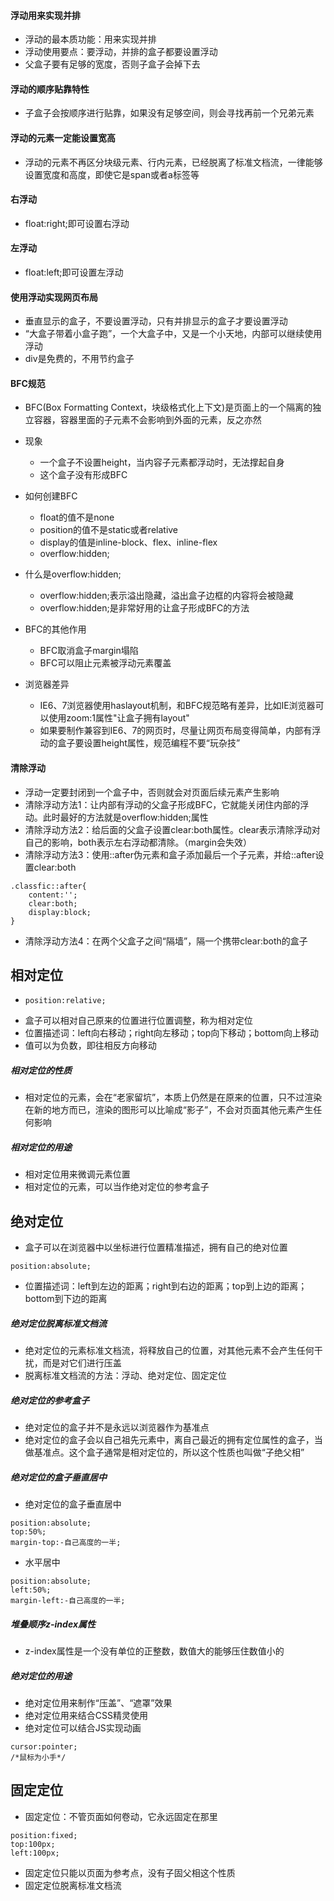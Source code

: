 #### 浮动用来实现并排
+ 浮动的最本质功能：用来实现并排
+ 浮动使用要点：要浮动，并排的盒子都要设置浮动
+ 父盒子要有足够的宽度，否则子盒子会掉下去

#### 浮动的顺序贴靠特性
+ 子盒子会按顺序进行贴靠，如果没有足够空间，则会寻找再前一个兄弟元素

#### 浮动的元素一定能设置宽高
+ 浮动的元素不再区分块级元素、行内元素，已经脱离了标准文档流，一律能够设置宽度和高度，即使它是span或者a标签等

#### 右浮动
+ float:right;即可设置右浮动
#### 左浮动
+ float:left;即可设置左浮动

#### 使用浮动实现网页布局
+ 垂直显示的盒子，不要设置浮动，只有并排显示的盒子才要设置浮动
+ “大盒子带着小盒子跑”，一个大盒子中，又是一个小天地，内部可以继续使用浮动
+ div是免费的，不用节约盒子

#### BFC规范
+ BFC(Box Formatting Context，块级格式化上下文)是页面上的一个隔离的独立容器，容器里面的子元素不会影响到外面的元素，反之亦然

+ 现象
    + 一个盒子不设置height，当内容子元素都浮动时，无法撑起自身
    + 这个盒子没有形成BFC

+ 如何创建BFC
    + float的值不是none
    + position的值不是static或者relative
    + display的值是inline-block、flex、inline-flex
    + overflow:hidden;

+ 什么是overflow:hidden;
    + overflow:hidden;表示溢出隐藏，溢出盒子边框的内容将会被隐藏
    + overflow:hidden;是非常好用的让盒子形成BFC的方法

+ BFC的其他作用
    + BFC取消盒子margin塌陷
    + BFC可以阻止元素被浮动元素覆盖
 
+ 浏览器差异
    + IE6、7浏览器使用haslayout机制，和BFC规范略有差异，比如IE浏览器可以使用zoom:1属性"让盒子拥有layout"
    + 如果要制作兼容到IE6、7的网页时，尽量让网页布局变得简单，内部有浮动的盒子要设置height属性，规范编程不要“玩杂技”

#### 清除浮动
+ 浮动一定要封闭到一个盒子中，否则就会对页面后续元素产生影响
+ 清除浮动方法1：让内部有浮动的父盒子形成BFC，它就能关闭住内部的浮动。此时最好的方法就是overflow:hidden;属性
+ 清除浮动方法2：给后面的父盒子设置clear:both属性。clear表示清除浮动对自己的影响，both表示左右浮动都清除。（margin会失效）
+ 清除浮动方法3：使用::after伪元素和盒子添加最后一个子元素，并给::after设置clear:both
```
.classfic::after{
    content:'';
    clear:both;
    display:block;
}
```
+ 清除浮动方法4：在两个父盒子之间“隔墙”，隔一个携带clear:both的盒子

## 相对定位
+ 
    ```
    position:relative;
    ```
+ 盒子可以相对自己原来的位置进行位置调整，称为相对定位
+ 位置描述词：left向右移动；right向左移动；top向下移动；bottom向上移动
+ 值可以为负数，即往相反方向移动
##### 相对定位的性质
+ 相对定位的元素，会在“老家留坑”，本质上仍然是在原来的位置，只不过渲染在新的地方而已，渲染的图形可以比喻成“影子”，不会对页面其他元素产生任何影响
##### 相对定位的用途
+ 相对定位用来微调元素位置
+ 相对定位的元素，可以当作绝对定位的参考盒子
## 绝对定位
+ 盒子可以在浏览器中以坐标进行位置精准描述，拥有自己的绝对位置
```
position:absolute;
```
+ 位置描述词：left到左边的距离；right到右边的距离；top到上边的距离；bottom到下边的距离
##### 绝对定位脱离标准文档流
+ 绝对定位的元素标准文档流，将释放自己的位置，对其他元素不会产生任何干扰，而是对它们进行压盖
+ 脱离标准文档流的方法：浮动、绝对定位、固定定位
##### 绝对定位的参考盒子
+ 绝对定位的盒子并不是永远以浏览器作为基准点
+ 绝对定位的盒子会以自己祖先元素中，离自己最近的拥有定位属性的盒子，当做基准点。这个盒子通常是相对定位的，所以这个性质也叫做“子绝父相”
##### 绝对定位的盒子垂直居中
+ 绝对定位的盒子垂直居中
```
position:absolute;
top:50%;
margin-top:-自己高度的一半;
```
+ 水平居中
```
position:absolute;
left:50%;
margin-left:-自己高度的一半;
```
##### 堆叠顺序z-index属性
+ z-index属性是一个没有单位的正整数，数值大的能够压住数值小的
##### 绝对定位的用途
+ 绝对定位用来制作“压盖”、“遮罩”效果
+ 绝对定位用来结合CSS精灵使用
+ 绝对定位可以结合JS实现动画
```
cursor:pointer;
/*鼠标为小手*/
```

## 固定定位
+ 固定定位：不管页面如何卷动，它永远固定在那里
```
position:fixed;
top:100px;
left:100px;
```
+ 固定定位只能以页面为参考点，没有子固父相这个性质
+ 固定定位脱离标准文档流
